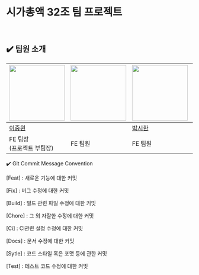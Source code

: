 # 시가총액 32조 팀 프로젝트
<br />

## ✔️ 팀원 소개
|<img src="https://avatars.githubusercontent.com/u/83052628?v=4" width="150px" />|<img src="https://avatars.githubusercontent.com/u/95217370?v=4" width="150px" />|<img src="https://avatars.githubusercontent.com/u/110921798?v=4" width="150px"/>|<img src="https://avatars.githubusercontent.com/u/110961521?v=4" width="150px" />|<img src="https://avatars.githubusercontent.com/u/80241053?v=4" width="150px"/>|<img src="https://avatars.githubusercontent.com/u/110894708?v=4" width="150px" />|
|-|-|-|-|-|-|
|[이중원](https://github.com/LeeJoongWon)||[박시환](https://github.com/psh1379)|[방재영](https://github.com/bangjaeyoung)|
|FE 팀장<br/>(프로젝트 부팀장)|FE 팀원|FE 팀원|BE 팀장(프로젝트 팀장)|BE 팀원|BE 팀원|


✔️ Git Commit Message Convention

[Feat] : 새로운 기능에 대한 커밋

[Fix] : 버그 수정에 대한 커밋

[Build] : 빌드 관련 파일 수정에 대한 커밋

[Chore] : 그 외 자잘한 수정에 대한 커밋

[Ci] : CI관련 설정 수정에 대한 커밋

[Docs] : 문서 수정에 대한 커밋

[Sytle] : 코드 스타일 혹은 포맷 등에 관한 커밋

[Test] : 테스트 코드 수정에 대한 커밋
